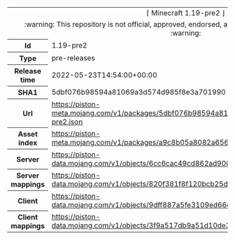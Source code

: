 <html><table>
<tr><td colspan="2" align="center"><img width="0" height="0"><br/>⌈ Minecraft 1.19-pre2 ⌋<br/><img width="0" height="0"></td></tr>
<tr><td colspan="2" align="center"><img width="0" height="0"><br/>
:warning: This repository is not official, approved, endorsed, associated or connected with Mojang :warning:
<br/><img width="0" height="0"></td></tr>
<tr><th>Id</th><td>1.19-pre2</td></tr>
<tr><th>Type</th><td>pre-releases</td></tr>
<tr><th>Release time</th><td>2022-05-23T14:54:00+00:00</td></tr>
<tr><th>SHA1</th><td>5dbf076b98594a81069a3d574d985f8e3a701990</td></tr>
<tr><th>Url</th><td><a href="https://piston-meta.mojang.com/v1/packages/5dbf076b98594a81069a3d574d985f8e3a701990/1.19-pre2.json">https://piston-meta.mojang.com/v1/packages/5dbf076b98594a81069a3d574d985f8e3a701990/1.19-pre2.json</a></td></tr>
<tr><th>Asset index</th><td><a href="https://piston-meta.mojang.com/v1/packages/a9c8b05a8082a65678beda6dfa2b8f21fa627bce/1.19.json">https://piston-meta.mojang.com/v1/packages/a9c8b05a8082a65678beda6dfa2b8f21fa627bce/1.19.json</a></td></tr>
<tr><th>Server</th><td><a href="https://piston-data.mojang.com/v1/objects/6cc6cac49cd862ad9005816eb1ffc7dd4bd066dd/server.jar">https://piston-data.mojang.com/v1/objects/6cc6cac49cd862ad9005816eb1ffc7dd4bd066dd/server.jar</a></td></tr>
<tr><th>Server mappings</th><td><a href="https://piston-data.mojang.com/v1/objects/820f381f8f120bcb25d0c0f1516ff9645efd8eb9/server.txt">https://piston-data.mojang.com/v1/objects/820f381f8f120bcb25d0c0f1516ff9645efd8eb9/server.txt</a></td></tr>
<tr><th>Client</th><td><a href="https://piston-data.mojang.com/v1/objects/9dff887a5fe3109ed66dec7dc15878c1d4d3887c/client.jar">https://piston-data.mojang.com/v1/objects/9dff887a5fe3109ed66dec7dc15878c1d4d3887c/client.jar</a></td></tr>
<tr><th>Client mappings</th><td><a href="https://piston-data.mojang.com/v1/objects/3f9a517db9a51d10de3bfb5642c7134751586133/client.txt">https://piston-data.mojang.com/v1/objects/3f9a517db9a51d10de3bfb5642c7134751586133/client.txt</a></td></tr>
</table></html>